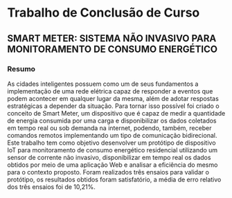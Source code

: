 # Trabalho de Conclusão de Curso

## SMART METER: SISTEMA NÃO INVASIVO PARA MONITORAMENTO DE CONSUMO ENERGÉTICO

### Resumo
As cidades inteligentes possuem como um de seus fundamentos a implementação de uma rede
elétrica capaz de responder a eventos que podem acontecer em qualquer lugar da mesma, além
de adotar respostas estratégicas a depender da situação. Para tornar isso possível foi criado
o conceito de Smart Meter, um dispositivo que é capaz de medir a quantidade de energia
consumida por uma carga e disponibilizar os dados coletados em tempo real ou sob demanda na
internet, podendo, também, receber comandos remotos implementando um tipo de comunicação
bidirecional. Este trabalho tem como objetivo desenvolver um protótipo de dispositivo IoT para
monitoramento de consumo energético residencial utilizando um sensor de corrente não invasivo,
disponibilizar em tempo real os dados obtidos por meio de uma aplicação Web e analisar a
eficiência do mesmo para o contexto proposto. Foram realizados três ensaios para validar o
protótipo, os resultados obtidos foram satisfatório, a média de erro relativo dos três ensaios foi
de 10,21%.
